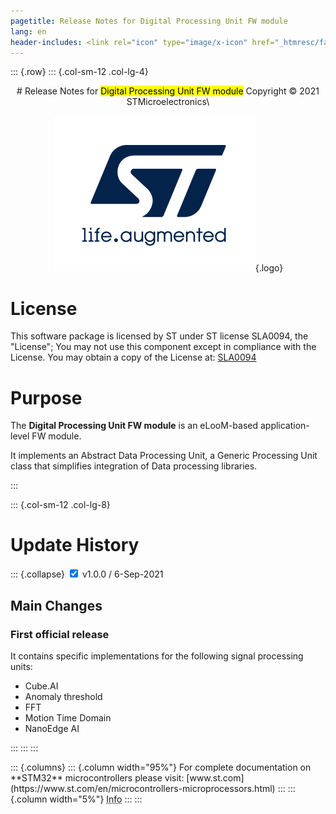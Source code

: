 ```yaml
---
pagetitle: Release Notes for Digital Processing Unit FW module
lang: en
header-includes: <link rel="icon" type="image/x-icon" href="_htmresc/favicon.png" />
---
```


::: {.row}
::: {.col-sm-12 .col-lg-4}

<center>
# Release Notes for <mark>Digital Processing Unit FW module</mark>
Copyright &copy; 2021  STMicroelectronics\
    
[![ST logo](_htmresc/st_logo.png)](https://www.st.com){.logo}
</center>


# License

This software package is licensed by ST under ST license SLA0094, the
"License"; You may not use this component except in compliance with the
License. You may obtain a copy of the License at:
[SLA0094](https://www.st.com/SLA0094)

# Purpose

The **Digital Processing Unit FW module** is an eLooM-based application-level FW module.

It implements an Abstract Data Processing Unit​, a Generic Processing Unit class​ that simplifies integration 
of Data processing libraries.

:::

::: {.col-sm-12 .col-lg-8}
# Update History

::: {.collapse}
<input type="checkbox" id="collapse-section1" checked aria-hidden="true">
<label for="collapse-section1" aria-hidden="true">v1.0.0 / 6-Sep-2021</label>
<div>	

## Main Changes

### First official release

It contains specific implementations for the following signal processing units:

- Cube.AI
- Anomaly threshold
- FFT
- Motion Time Domain
- NanoEdge AI

</div>

:::
:::
:::

<footer class="sticky">
::: {.columns}
::: {.column width="95%"}
For complete documentation on **STM32**
microcontrollers please visit: [www.st.com](https://www.st.com/en/microcontrollers-microprocessors.html)
:::
::: {.column width="5%"}
<abbr title="Based on template cx566953 version 2.0">Info</abbr>
:::
:::
</footer>
